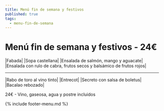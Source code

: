 ```yaml
---
title: Menú fin de semana y festivos
published: true
tags:
  - menu-fin-de-semana
---
```



# Menú fin de semana y festivos - 24€

|Fabada|
|Sopa castellana|
|Ensalada de salmón, mango y aguacate|
|Ensalada con rulo de cabra, frutos secos y balsámico de frutos rojos|

------

|Rabo de toro al vino tinto|
|Entrecot|
|Secreto con salsa de boletus|
|Bacalao rebozado|

<!-- |Cordero asado|eligiendo este segundo plato se añade 6€ al menú, en total 28€| -->

24€ - Vino, gaseosa, agua y postre incluidos

{% include footer-menu.md %}

